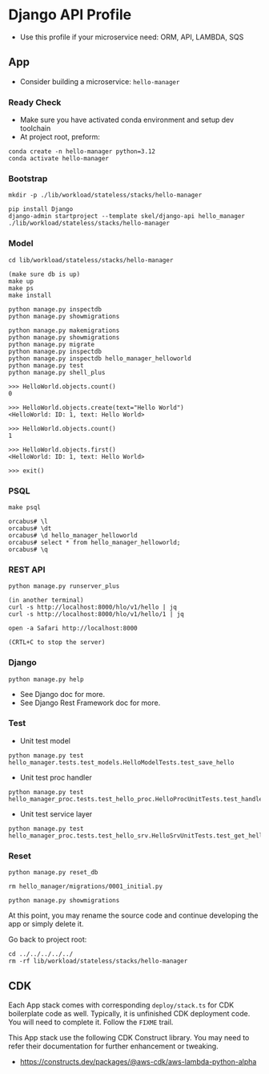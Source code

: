 # Django API Profile

- Use this profile if your microservice need: ORM, API, LAMBDA, SQS

## App

- Consider building a microservice: `hello-manager`

### Ready Check

- Make sure you have activated conda environment and setup dev toolchain
- At project root, preform:

```
conda create -n hello-manager python=3.12
conda activate hello-manager
```

### Bootstrap

```
mkdir -p ./lib/workload/stateless/stacks/hello-manager

pip install Django
django-admin startproject --template skel/django-api hello_manager ./lib/workload/stateless/stacks/hello-manager
```

### Model

```
cd lib/workload/stateless/stacks/hello-manager

(make sure db is up)
make up
make ps
make install

python manage.py inspectdb
python manage.py showmigrations

python manage.py makemigrations
python manage.py showmigrations
python manage.py migrate
python manage.py inspectdb
python manage.py inspectdb hello_manager_helloworld
python manage.py test
python manage.py shell_plus

>>> HelloWorld.objects.count()
0

>>> HelloWorld.objects.create(text="Hello World")
<HelloWorld: ID: 1, text: Hello World>

>>> HelloWorld.objects.count()
1

>>> HelloWorld.objects.first()
<HelloWorld: ID: 1, text: Hello World>

>>> exit()
```

### PSQL

```
make psql

orcabus# \l
orcabus# \dt
orcabus# \d hello_manager_helloworld
orcabus# select * from hello_manager_helloworld;
orcabus# \q
```

### REST API

```
python manage.py runserver_plus

(in another terminal)
curl -s http://localhost:8000/hlo/v1/hello | jq
curl -s http://localhost:8000/hlo/v1/hello/1 | jq

open -a Safari http://localhost:8000

(CRTL+C to stop the server)
```

### Django

```
python manage.py help
```

- See Django doc for more.
- See Django Rest Framework doc for more.

### Test

- Unit test model
```
python manage.py test hello_manager.tests.test_models.HelloModelTests.test_save_hello
```

- Unit test proc handler
```
python manage.py test hello_manager_proc.tests.test_hello_proc.HelloProcUnitTests.test_handler
```

- Unit test service layer
```
python manage.py test hello_manager_proc.tests.test_hello_srv.HelloSrvUnitTests.test_get_hello_from_db
```

### Reset
```
python manage.py reset_db

rm hello_manager/migrations/0001_initial.py

python manage.py showmigrations
```

At this point, you may rename the source code and continue developing the app or simply delete it.

Go back to project root:
```
cd ../../../../../
rm -rf lib/workload/stateless/stacks/hello-manager
```

## CDK

Each App stack comes with corresponding `deploy/stack.ts` for CDK boilerplate code as well.
Typically, it is unfinished CDK deployment code. You will need to complete it.
Follow the `FIXME` trail.

This App stack use the following CDK Construct library. You may need to refer their documentation for further enhancement or tweaking.

- https://constructs.dev/packages/@aws-cdk/aws-lambda-python-alpha
